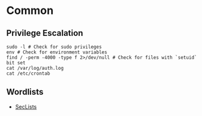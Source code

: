 # Common

## Privilege Escalation

```shell
sudo -l # Check for sudo privileges
env # Check for environment variables
find / -perm -4000 -type f 2>/dev/null # Check for files with `setuid` bit set
cat /var/log/auth.log
cat /etc/crontab
```

## Wordlists

- [SecLists](https://github.com/danielmiessler/SecLists)